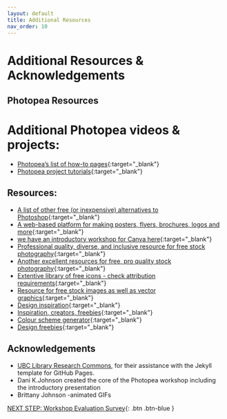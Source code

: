 ```yaml
---
layout: default
title: Additional Resources
nav_order: 10
---
```

# Additional Resources & Acknowledgements

## Photopea Resources
# Additional Photopea videos & projects:
- [Photopea’s list of how-to pages](https://www.photopea.com/learn/){:target="_blank"}<br>
- [Photopea project tutorials](https://www.photopea.com/tuts/){:target="_blank"}<br>

## Resources:
- [A list of other free (or inexpensive) alternatives to Photoshop](https://skylum.com/blog/best-free-photoshop-alternatives){:target="_blank"}<br>
- [A web-based platform for making posters, flyers, brochures, logos and more](https://www.canva.com){:target="_blank"}<br>
- [we have an introductory workshop for Canva here](https://uviclibraries.github.io/design-layout/){:target="_blank"}<br>
- [Professional quality, diverse, and inclusive resource for free stock photography](https://www.pexels.com){:target="_blank"}<br>
- [Another excellent resources for free, pro quality stock photography](https://unsplash.com/){:target="_blank"}<br>
- [Extentive library of free icons - check attribution requirements](https://thenounproject.com/)(:target="_blank"}<br>
- [Resource for free stock images as well as vector graphics](https://pixabay.com/)(:target="_blank"}<br>
- [Design inspiration](https://www.designspiration.com/){:target="_blank"}<br>
- [Inspiration, creators, freebies](https://dribbble.com/){:target="_blank"}<br>
- [Colour scheme generator](https://coolors.co){:target="_blank"}<br> 
- [Design freebies](https://graphicburger.com){:target="_blank"}

## Acknowledgements

- [UBC Library Research Commons](https://github.com/ubc-library-rc/), for their assistance with the Jekyll template for GitHub Pages.
- Dani K.Johnson created the core of the Photopea workshop including the introductory presentation
- Brittany Johnson -animated GIFs

[NEXT STEP: Workshop Evaluation Survey](workshop-survey.html){: .btn .btn-blue }
